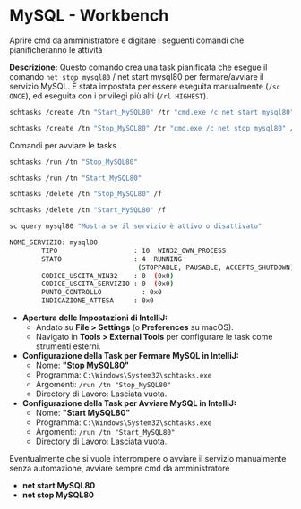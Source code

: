 # MySQL - Workbench

Aprire cmd da amministratore e digitare i seguenti comandi che pianificheranno le attività

**Descrizione:** Questo comando crea una task pianificata che esegue il comando `net stop mysql80` / net start mysql80 per fermare/avviare il servizio MySQL. È stata impostata per essere eseguita manualmente (`/sc ONCE`), ed eseguita con i privilegi più alti (`/rl HIGHEST`).

```bash
schtasks /create /tn "Start_MySQL80" /tr "cmd.exe /c net start mysql80" /rl HIGHEST /sc ONCE /st 23:59 /f

schtasks /create /tn "Stop_MySQL80" /tr "cmd.exe /c net stop mysql80" /rl HIGHEST /sc ONCE /st 23:59 /f

```

Comandi per avviare le tasks

```bash
schtasks /run /tn "Stop_MySQL80"

schtasks /run /tn "Start_MySQL80"

schtasks /delete /tn "Stop_MySQL80" /f

schtasks /delete /tn "Start_MySQL80" /f

sc query mysql80 "Mostra se il servizio è attivo o disattivato"

NOME_SERVIZIO: mysql80
        TIPO                   : 10  WIN32_OWN_PROCESS
        STATO                  : 4  RUNNING
                                (STOPPABLE, PAUSABLE, ACCEPTS_SHUTDOWN)
        CODICE_USCITA_WIN32    : 0  (0x0)
        CODICE_USCITA_SERVIZIO : 0  (0x0)
        PUNTO_CONTROLLO          : 0x0
        INDICAZIONE_ATTESA     : 0x0
```

- **Apertura delle Impostazioni di IntelliJ:**
    - Andato su **File > Settings** (o **Preferences** su macOS).
    - Navigato in **Tools > External Tools** per configurare le task come strumenti esterni.
- **Configurazione della Task per Fermare MySQL in IntelliJ:**
    - Nome: **"Stop MySQL80"**
    - Programma: `C:\Windows\System32\schtasks.exe`
    - Argomenti: `/run /tn "Stop_MySQL80"`
    - Directory di Lavoro: Lasciata vuota.
- **Configurazione della Task per Avviare MySQL in IntelliJ:**
    - Nome: **"Start MySQL80"**
    - Programma: `C:\Windows\System32\schtasks.exe`
    - Argomenti: `/run /tn "Start_MySQL80"`
    - Directory di Lavoro: Lasciata vuota.

Eventualmente che si vuole interrompere o avviare il servizio manualmente senza automazione, 
avviare sempre cmd da amministratore

- **net start MySQL80**
- **net stop MySQL80**